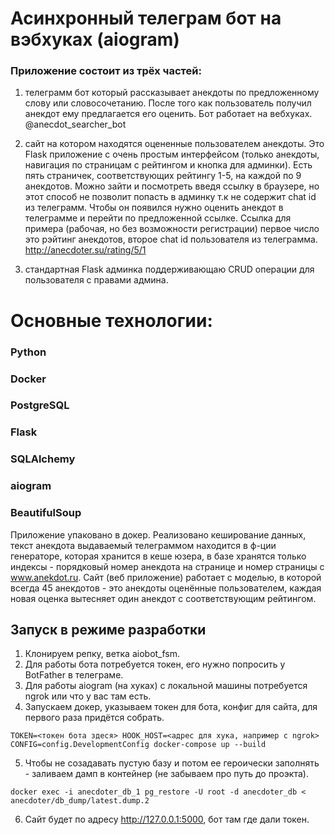# Асинхронный телеграм бот на вэбхуках (aiogram)
### Приложение состоит из трёх частей:
1. телеграмм бот который рассказывает анекдоты по предложенному слову или словосочетанию. После того как пользователь получил анекдот ему предлагается его оценить. Бот работает на вебхуках. @anecdot_searcher_bot

2. сайт на котором находятся оцененные пользователем анекдоты. Это Flask приложение с очень простым интерфейсом (только анекдоты, навигация по страницам с рейтингом и кнопка для админки). Есть пять страничек, соответствующих рейтингу 1-5, на каждой по 9 анекдотов. Можно зайти и посмотреть введя ссылку в браузере, но этот способ не позволит попасть в админку т.к не содержит chat id из телеграмм. Чтобы он появился нужно оценить анекдот в телеграмме и перейти по предложенной ссылке. Ссылка для примера (рабочая, но без возможности регистрации) первое число это рэйтинг анекдотов, второе chat id пользователя из телеграмма. http://anecdoter.su/rating/5/1

3. стандартная Flask админка поддерживающаю CRUD операции для пользователя с правами админа.  

# Основные технологии:

### Python

### Docker

### PostgreSQL

### Flask

### SQLAlchemy

### aiogram

### BeautifulSoup 

Приложение упаковано в докер. Реализовано кеширование данных, текст анекдота выдаваемый телеграммом находится в ф-ции генераторе, которая хранится в кеше юзера, в базе хранятся только индексы - порядковый номер анекдота на странице и номер страницы с www.anekdot.ru. Сайт (веб приложение) работает с моделью, в которой всегда 45 анекдотов - это анекдоты оценённые пользователем, каждая новая оценка вытесняет один анекдот с соответствующим рейтингом.

## Запуск в режиме разработки
1. Клонируем репку, ветка aiobot_fsm.
2. Для работы бота потребуется токен, его нужно попросить у BotFather в телеграме.
3. Для работы aiogram (на хуках) с локальной машины потребуется ngrok или что у вас там есть.
4. Запускаем докер, указываем токен для бота, конфиг для сайта, для первого раза придётся собрать.

```TOKEN=<токен бота здеся> HOOK_HOST=<адрес для хука, например с ngrok> CONFIG=config.DevelopmentConfig docker-compose up --build ```

5. Чтобы не созадавать пустую базу и потом ее героически заполнять - заливаем дамп в контейнер (не забываем про путь до проэкта).

``` docker exec -i anecdoter_db_1 pg_restore -U root -d anecdoter_db < anecdoter/db_dump/latest.dump.2 ```

6. Сайт будет по адресу http://127.0.0.1:5000, бот там где дали токен.

